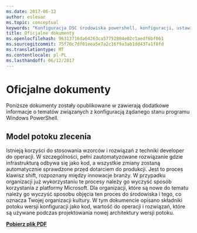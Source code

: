 ```yaml
---
ms.date: 2017-06-12
author: eslesar
ms.topic: conceptual
keywords: "Konfiguracja DSC środowiska powershell, konfiguracji, ustawienia"
title: Oficjalne dokumenty
ms.openlocfilehash: 96313716da64263ca57752804e02c1aedf6bf061
ms.sourcegitcommit: 75f70c7df01eea5e7a2c16f9a3ab1dd437a1f8fd
ms.translationtype: MT
ms.contentlocale: pl-PL
ms.lasthandoff: 06/12/2017
---
```

# <a name="whitepapers"></a>Oficjalne dokumenty

Poniższe dokumenty zostały opublikowane w zawierają dodatkowe informacje o tematów związanych z konfiguracją żądanego stanu programu Windows PowerShell.

## <a name="the-release-pipeline-model"></a>Model potoku zlecenia
Istnieją korzyści do stosowania wzorców i rozwiązań z techniki developer do operacji. W szczególności, pełni zautomatyzowane rozwiązanie gdzie infrastrukturą odbywa się jako kod, a wszystkie zmiany zostaną automatycznie sprawdzone przed dotarciem do produkcji. Jest to proces klawisz shift, rozpoznany między innowacje branży. W przypadku organizacji już wykorzystaniu te procesy należy go wyczyść sposób korzystania z platformy Microsoft. Dla organizacji, które są nowe do tematu należy go wyczyść sposobu objęcia ten proces do środowiska i tego, co oznacza Twojej organizacji kultury. W tym dokumencie opisano składniki potoku wersji konfiguracji jako kod, wartość do operacji i rozwiązań, które są używane podczas projektowania nowej architektury wersji potoku. 

**[Pobierz plik PDF](http://aka.ms/thereleasepipelinemodelpdf)**

